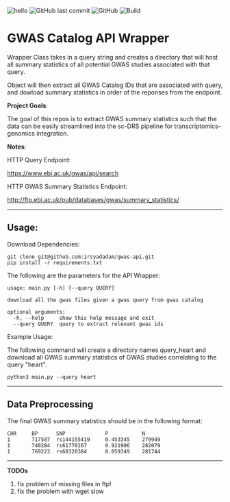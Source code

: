 ![hello](https://img.shields.io/badge/Author-Irsyad-blue) 
![GitHub last commit](https://img.shields.io/github/last-commit/irsyadadam/gwas-api)
![GitHub](https://img.shields.io/github/license/irsyadadam/gwas-api)
![Build](https://img.shields.io/badge/build-failed-red)
# GWAS Catalog API Wrapper

Wrapper Class takes in a query string and creates a directory that will host all summary statistics of all potential GWAS studies associated with that query. 

Object will then extract all GWAS Catalog IDs that are associated with query, and dowload summary statistics in order of the reponses from the endpoint. 



**Project Goals**: 

The goal of this repos is to extract GWAS summary statistics such that the data can be easily streamlined into the sc-DRS pipeline for transcriptomics-genomics integration. 

**Notes**:

HTTP Query Endpoint: 

https://www.ebi.ac.uk/gwas/api/search

HTTP GWAS Summary Statistics Endpoint: 

http://ftp.ebi.ac.uk/pub/databases/gwas/summary_statistics/


----------

## Usage:

Download Dependencies:
```
git clone git@github.com:irsyadadam/gwas-api.git
pip install -r requirements.txt
```

The following are the parameters for the API Wrapper:

```
usage: main.py [-h] [--query QUERY]

download all the gwas files given a gwas query from gwas catalog

optional arguments:
  -h, --help     show this help message and exit
  --query QUERY  query to extract relevant gwas ids
```

Example Usage:

The following command will create a directory names query_heart and download all GWAS summary statistics of GWAS studies correlating to the query "heart".

```
python3 main.py --query heart
```

------------
## Data Preprocessing

The final GWAS summary statistics should be in the following format:

```
CHR     BP      SNP             P           N
1       717587  rs144155419     0.453345    279949
1       740284  rs61770167      0.921906    282079
1       769223  rs60320384      0.059349    281744
```

-------

**TODOs**
1. fix problem of missing files in ftp!
2. fix the problem with wget slow